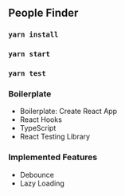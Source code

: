 ## People Finder

### `yarn install`

### `yarn start`

### `yarn test`

### Boilerplate

- Boilerplate: Create React App
- React Hooks
- TypeScript
- React Testing Library

### Implemented Features

- Debounce
- Lazy Loading
